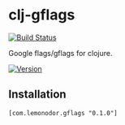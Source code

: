 # clj-gflags

[![Build Status](https://travis-ci.org/wiseman/clj-gflags.png?branch=master)](https://travis-ci.org/wiseman/clj-gflags)

Google flags/gflags for clojure.

[![Version](https://clojars.org/com.lemonodor/gflags/latest-version.svg)](https://clojars.org/com.lemonodor/gflags)


## Installation

```
[com.lemonodor.gflags "0.1.0"]
```
